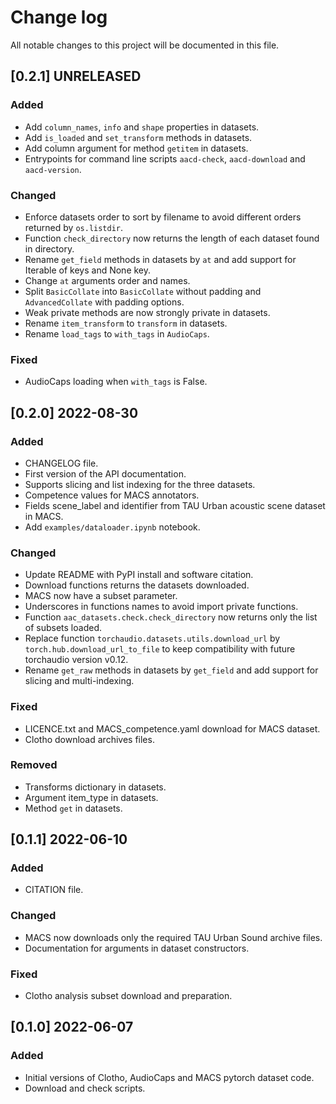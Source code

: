 # Change log

All notable changes to this project will be documented in this file.

## [0.2.1] UNRELEASED
### Added
- Add `column_names`, `info` and `shape` properties in datasets.
- Add `is_loaded` and `set_transform` methods in datasets.
- Add column argument for method `getitem` in datasets.
- Entrypoints for command line scripts `aacd-check`, `aacd-download` and `aacd-version`.

### Changed
- Enforce datasets order to sort by filename to avoid different orders returned by `os.listdir`.
- Function `check_directory` now returns the length of each dataset found in directory.
- Rename `get_field` methods in datasets by `at` and add support for Iterable of keys and None key.
- Change `at` arguments order and names.
- Split `BasicCollate` into `BasicCollate` without padding and `AdvancedCollate` with padding options.
- Weak private methods are now strongly private in datasets.
- Rename `item_transform` to `transform` in datasets.
- Rename `load_tags` to `with_tags` in `AudioCaps`.
 
### Fixed
- AudioCaps loading when `with_tags` is False.

## [0.2.0] 2022-08-30
### Added
- CHANGELOG file.
- First version of the API documentation.
- Supports slicing and list indexing for the three datasets.
- Competence values for MACS annotators.
- Fields scene_label and identifier from TAU Urban acoustic scene dataset in MACS.
- Add `examples/dataloader.ipynb` notebook.

### Changed
- Update README with PyPI install and software citation.
- Download functions returns the datasets downloaded.
- MACS now have a subset parameter.
- Underscores in functions names to avoid import private functions.
- Function `aac_datasets.check.check_directory` now returns only the list of subsets loaded.
- Replace function `torchaudio.datasets.utils.download_url` by `torch.hub.download_url_to_file` to keep compatibility with future torchaudio version v0.12.
- Rename `get_raw` methods in datasets by `get_field` and add support for slicing and multi-indexing.

### Fixed
- LICENCE.txt and MACS_competence.yaml download for MACS dataset.
- Clotho download archives files.

### Removed
- Transforms dictionary in datasets.
- Argument item_type in datasets.
- Method `get` in datasets.

## [0.1.1] 2022-06-10
### Added
- CITATION file.

### Changed
- MACS now downloads only the required TAU Urban Sound archive files.
- Documentation for arguments in dataset constructors.

### Fixed
- Clotho analysis subset download and preparation.

## [0.1.0] 2022-06-07
### Added
- Initial versions of Clotho, AudioCaps and MACS pytorch dataset code.
- Download and check scripts.
